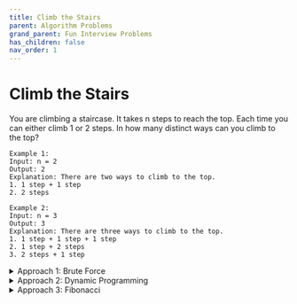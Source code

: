 ```yaml
---
title: Climb the Stairs
parent: Algorithm Problems
grand_parent: Fun Interview Problems
has_children: false
nav_order: 1
---
```


# Climb the Stairs

You are climbing a staircase. It takes n steps to reach the top. 
Each time you can either climb 1 or 2 steps. In how many distinct ways can you climb to the top?

```
Example 1:
Input: n = 2
Output: 2
Explanation: There are two ways to climb to the top.
1. 1 step + 1 step
2. 2 steps
```
```
Example 2:
Input: n = 3
Output: 3
Explanation: There are three ways to climb to the top.
1. 1 step + 1 step + 1 step
2. 1 step + 2 steps
3. 2 steps + 1 step
```



<details>
<summary>Approach 1: Brute Force</summary>
<p>
  
If we use brute force, we take all possible step combinations i.e. 1 and 2, at every step. At every step we are calling the function climbStairs for step 1 and 2, and return the sum of returned values of both functions.
`climbStairs(i,n)=(i + 1, n) + climbStairs(i + 2, n)` 
where i defines the current step and n defines the destination step.

Code with Java:
```java
public class Solution {
  public int climbStairs(int n) {
      return climb_Stairs(0, n);
  }
  public int climb_Stairs(int i, int n) {
      if (i > n) {
          return 0;
      }
      if (i == n) {
          return 1;
      }
      return climb_Stairs(i + 1, n) + climb_Stairs(i + 2, n);
  }
}
```
  ```
  Time complexity : O(2^n). Size of recursion tree will be 2^n.
  Space complexity : O(n) The depth of the recursion tree can go upto n.
  ```

</p>
</details>


<details>
  <summary>Approach 2: Dynamic Programming</summary>
  
  We can use dynamic programming here.
  As we can see this problem can be broken into subproblems, and it contains the optimal substructure property i.e. its optimal solution can be constructed efficiently from optimal solutions of its subproblems, we can use dynamic programming to solve this problem.
  One can reach ith step in one of the two ways:
  1. Taking a single step from (i−1)th step.
  2. Taking a step of 2 from (i−2)th step.
  So, the total number of ways to reach ith is equal to the sum of ways of reaching (i−1)th step and ways of reaching (i−2)th step. 

  Let dp[i] denotes the number of ways to reach on ith step:
  `dp[i]=dp[i-1]+dp[i-2]`
  `dp[i]=dp[i−1]+dp[i−2]`


  Code with Java:
  ```java
  public class Solution {
    public int climbStairs(int n) {
        if (n == 1) {
            return 1;
        }
        int[] dp = new int[n + 1];
        dp[1] = 1;
        dp[2] = 2;
        for (int i = 3; i <= n; i++) {
            dp[i] = dp[i - 1] + dp[i - 2];
        }
        return dp[n];
    }
  }
  ```
  ```
  Time complexity : O(n). Single loop upto n.
  Space complexity : O(n). dp array of size n is used.
  ```

</details>



<details>
  <summary>Approach 3: Fibonacci</summary>
  
  As you can see above, the dp array follows a fibonacci sequence. So we can use the definition of fibonacci -- `Fib(n)=Fib(n−1)+Fib(n−2)` or fibonacci formula to calculate the nth fibonacci number. This can help us save the space complexity to O(1). Using matrix multiplication to obtain the nth Fibonacci Number, we can save the time complexity to O(logn).

</details>
